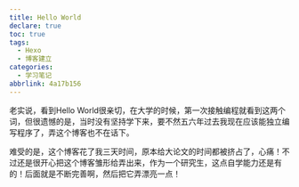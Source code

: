 ```yaml
---
title: Hello World
declare: true
toc: true
tags:
  - Hexo
  - 博客建立
categories:
  - 学习笔记
abbrlink: 4a17b156
---
```

老实说，看到Hello World很亲切，在大学的时候，第一次接触编程就看到这两个词，但很遗憾的是，当时没有坚持学下来，要不然五六年过去我现在应该能独立编写程序了，弄这个博客也不在话下。

<!--more-->

难受的是，这个博客花了我三天时间，原本给大论文的时间都被挤占了，心痛！不过还是很开心把这个博客雏形给弄出来，作为一个研究生，这点自学能力还是有的！后面就是不断完善啊，然后把它弄漂亮一点！

